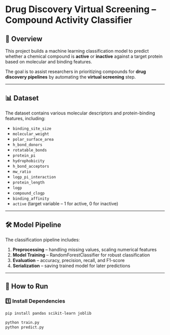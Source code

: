 # Drug Discovery Virtual Screening – Compound Activity Classifier

## 📌 Overview
This project builds a machine learning classification model to predict whether a chemical compound is **active** or **inactive** against a target protein based on molecular and binding features.

The goal is to assist researchers in prioritizing compounds for **drug discovery pipelines** by automating the **virtual screening** step.

---

## 📊 Dataset
The dataset contains various molecular descriptors and protein-binding features, including:

- `binding_site_size`
- `molecular_weight`
- `polar_surface_area`
- `h_bond_donors`
- `rotatable_bonds`
- `protein_pi`
- `hydrophobicity`
- `h_bond_acceptors`
- `mw_ratio`
- `logp_pi_interaction`
- `protein_length`
- `logp`
- `compound_clogp`
- `binding_affinity`
- `active` (target variable – 1 for active, 0 for inactive)

---

## 🛠 Model Pipeline
The classification pipeline includes:
1. **Preprocessing** – handling missing values, scaling numerical features
2. **Model Training** – RandomForestClassifier for robust classification
3. **Evaluation** – accuracy, precision, recall, and F1-score
4. **Serialization** – saving trained model for later predictions

---

## 🚀 How to Run

### 1️⃣ Install Dependencies
```bash
pip install pandas scikit-learn joblib

python train.py
python predict.py
